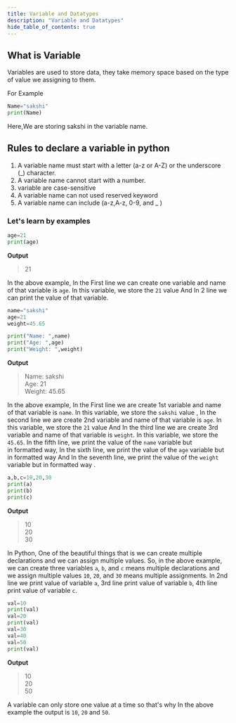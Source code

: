 ```yaml
---
title: Variable and Datatypes
description: "Variable and Datatypes"
hide_table_of_contents: true
---
```


## What is Variable

Variables are used to store data, they take memory space based on the type of value we assigning to them.

For Example

```python
Name="sakshi"
print(Name)
```

Here,We are storing sakshi in the variable name.

## Rules to declare a variable in python

1. A variable name must start with a letter (a-z or A-Z) or the underscore (\_) character.
2. A variable name cannot start with a number.
3. variable are case-sensitive
4. A variable name can not used reserved keyword
5. A variable name can include (a-z,A-z, 0-9, and \_ )

### Let's learn by examples

```python title="variable.py" showLineNumbers="true
age=21
print(age)
```

**Output**

> 21

In the above example, In the First line we can create one variable and name of that variable is `age`. In this variable, we store the `21` value And In 2 line we can print the value of that variable.

```python title="datatype.py" showLineNumbers="true
name="sakshi"
age=21
weight=45.65

print("Name: ",name)
print("Age: ",age)
print("Weight: ",weight)
```

**Output**

> Name: sakshi <br/>
> Age: 21 <br/>
> Weight: 45.65

In the above example, In the First line we are create 1st variable and name of that variable is `name`. In this
variable, we store the `sakshi` value , In the second line we are create 2nd variable and name of that variable is `age`. In this variable, we store the `21` value And In the third line we are create 3rd variable and name of that variable is `weight`. In this variable, we store the `45.65`. In the fifth line, we print the value of the `name` variable but in formatted way, In the sixth line, we print the value of the `age` variable but in formatted way And In the seventh line, we print the value of the `weight` variable but in formatted way .

```python title="multiple-assignment.py" showLineNumbers="true
a,b,c=10,20,30
print(a)
print(b)
print(c)
```

**Output**

> 10 <br/>
> 20<br/>
> 30

In Python, One of the beautiful things that is we can create multiple declarations and we can assign multiple values. So, in the above example, we can create three variables `a`, `b`, and `c` means multiple declarations and we assign multiple values `10`, `20`, and `30` means multiple assignments. In 2nd line we print value of variable `a`, 3rd line print value of variable `b`, 4th line print value of variable `c`.

```python title="reassignment.py" showLineNumbers="true"
val=10
print(val)
val=20
print(val)
val=30
val=40
val=50
print(val)
```

**Output**

> 10 <br/>
> 20<br/>
> 50

A variable can only store one value at a time so that's why In the above example the output is `10`, `20` and `50`.
